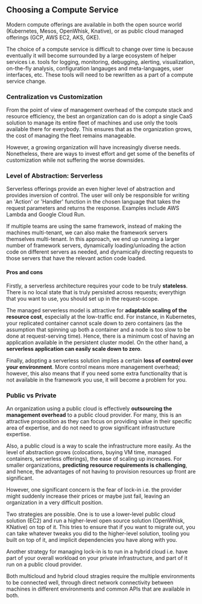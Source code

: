 ## Choosing a Compute Service

Modern compute offerings are available in both the open source world (Kubernetes, Mesos, OpenWhisk, Knative), or as public cloud managed offerings (GCP, AWS EC2, AKS, GKE).

The choice of a compute service is difficult to change over time is because eventually it will become surrounded by a large ecosystem of helper services i.e. tools for logging, monitoring, debugging, alerting, visualization, on-the-fly analysis, configuration langauges and meta-languages, user interfaces, etc. These tools will need to be rewritten as a part of a compute service change.

### Centralization vs Customization

From the point of view of management overhead of the compute stack and resource efficiency, the best an organization can do is adopt a single CaaS solution to manage its entire fleet of machines and use only the tools available there for everybody. This ensures that as the organization grows, the cost of managing the fleet remains manageable.

However, a growing organization will have increasingly diverse needs. Nonetheless, there are ways to invest effort and get some of the benefits of customization while not suffering the worse downsides.

### Level of Abstraction: Serverless

Serverless offerings provide an even higher level of abstraction and provides inversion of control. The user will only be responsible for writing an 'Action' or 'Handler' function in the chosen language that takes the request parameters and returns the response. Examples include AWS Lambda and Google Cloud Run.

If multiple teams are using the same framework, instead of making the machines multi-tenant, we can also make the framework servers themselves multi-tenant. In this approach, we end up running a larger number of framework servers, dynamically loading/unloading the action code on different servers as needed, and dynamically directing requests to those servers that have the relevant action code loaded.

#### Pros and cons

Firstly, a serverless architecture requires your code to be truly **stateless**. There is no local state that is truly persisted across requests; everythign that you want to use, you should set up in the request-scope.

The managed serverless model is attractive for **adaptable scaling of the resource cost**, especially at the low-traffic end. For instance, in Kubernetes, your replicated container cannot scale down to zero containers (as the assumption that spinning up both a container and a node is too slow to be done at request-serving time). Hence, there is a minimum cost of having an application available in the persistent cluster model. On the other hand, a **serverless application can easily scale down to zero**.

Finally, adopting a serverless solution implies a certain **loss of control over your environment**. More control means more management overhead; however, this also means that if you need some extra functionality that is not available in the framework you use, it will become a problem for you.

### Public vs Private

An organization using a public cloud is effectively **outsourcing the management overhead** to a public cloud provider. For many, this is an attractive proposition as they can focus on providing value in their specific area of expertise, and do not need to grow significant infrastructure expertise.

Also, a public cloud is a way to scale the infrastructure more easily. As the level of abstraction grows (colocations, buying VM time, managed containers, serverless offerings), the ease of scaling up increases. For smaller organizations, **predicting resource requirements is challenging**, and hence, the advantages of not having to provision resources up front are significant.

However, one significant concern is the fear of lock-in i.e. the provider might suddenly increase their prices or maybe just fail, leaving an organization in a very difficult position.

Two strategies are possible. One is to use a lower-level public cloud solution (EC2) and run a higher-level open source solution (OpenWhisk, KNative) on top of it. This tries to ensure that if you want to migrate out, you can take whatever tweaks you did to the higher-level solution, tooling you built on top of it, and implicit dependencies you have along with you.

Another strategy for managing lock-in is to run in a hybrid cloud i.e. have part of your overall workload on your private infrastructure, and part of it run on a public cloud provider.

Both multicloud and hybrid cloud stragies require the multiple environments to be connected well, through direct network connectivity between machines in different environments and common APIs that are available in both.
